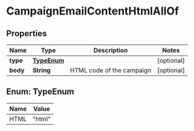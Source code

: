 

# CampaignEmailContentHtmlAllOf

## Properties

Name | Type | Description | Notes
------------ | ------------- | ------------- | -------------
**type** | [**TypeEnum**](#TypeEnum) |  |  [optional]
**body** | **String** | HTML code of the campaign |  [optional]



## Enum: TypeEnum

Name | Value
---- | -----
HTML | &quot;html&quot;



